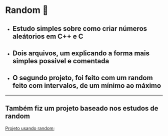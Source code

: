 # Random 🤞

* ## Estudo simples sobre como criar números aleátorios em C++ e C

* ## Dois arquivos, um explicando a forma mais simples possivel e comentada

* ## O segundo projeto, foi feito com um random feito com intervalos, de um mínimo ao máximo
  
<hr>

## Também fiz um projeto baseado nos estudos de random

[Projeto usando random]();
